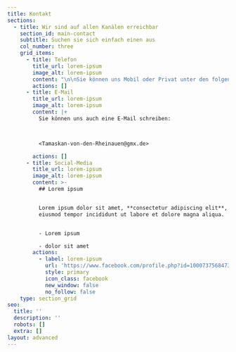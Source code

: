```yaml
---
title: Kontakt
sections:
  - title: Wir sind auf allen Kanälen erreichbar
    section_id: main-contact
    subtitle: Suchen sie sich einfach einen aus
    col_number: three
    grid_items:
      - title: Telefon
        title_url: lorem-ipsum
        image_alt: lorem-ipsum
        content: "\n\nSie können uns Mobil oder Privat unter den folgenden Nummern erreichen:\n\nMobil: [+49 176 32953174](tel:+4917632953174)\_\n\nPrivat: +49 2133 694144\n"
        actions: []
      - title: E-Mail
        title_url: lorem-ipsum
        image_alt: lorem-ipsum
        content: |+
          Sie können uns auch eine E-Mail schreiben: 



          <Tamaskan-von-den-Rheinauen@gmx.de>

        actions: []
      - title: Social-Media
        title_url: lorem-ipsum
        image_alt: lorem-ipsum
        content: >-
          ## Lorem ipsum


          Lorem ipsum dolor sit amet, **consectetur adipiscing elit**, sed do
          eiusmod tempor incididunt ut labore et dolore magna aliqua.


          - Lorem ipsum

          - dolor sit amet
        actions:
          - label: lorem-ipsum
            url: 'https://www.facebook.com/profile.php?id=100073756847361'
            style: primary
            icon_class: facebook
            new_window: false
            no_follow: false
    type: section_grid
seo:
  title: ''
  description: ''
  robots: []
  extra: []
layout: advanced
---
```

